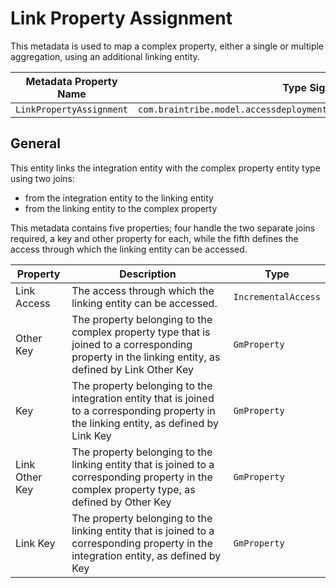 # Link Property Assignment

This metadata is used to map a complex property, either a single or multiple aggregation, using an additional linking entity.

Metadata Property Name  | Type Signature  
------- | -----------
`LinkPropertyAssignment` | `com.braintribe.model.accessdeployment.smart.meta.LinkPropertyAssignment`

## General

This entity links the integration entity with the complex property entity type using two joins:

* from the integration entity to the linking entity
* from the linking entity to the complex property

This metadata contains five properties; four handle the two separate joins required, a key and other property for each, while the fifth defines the access through which the linking entity can be accessed.

Property | Description | Type
------| --------- | -------
Link Access | The access through which the linking entity can be accessed.  | `IncrementalAccess`
Other Key | The property belonging to the complex property type that is joined to a corresponding property in the linking entity, as defined by Link Other Key | `GmProperty`
Key | The property belonging to the integration entity that is joined to a corresponding property in the linking entity, as defined by Link Key | `GmProperty`
Link Other Key | The property belonging to the linking entity that is joined to a corresponding property in the complex property type, as defined by Other Key | `GmProperty`
Link Key | The property belonging to the linking entity that is joined to a corresponding property in the integration entity, as defined by Key | `GmProperty`
